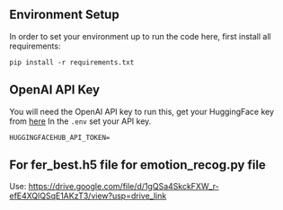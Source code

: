 ## Environment Setup
In order to set your environment up to run the code here, first install all requirements:

```shell
pip install -r requirements.txt
```

## OpenAI API Key 

You will need the OpenAI API key to run this, get your HuggingFace key from [here](https://huggingface.co/settings/tokens)
In the `.env` set your API key. 

```shell
HUGGINGFACEHUB_API_TOKEN=
```
## For fer_best.h5 file for emotion_recog.py file
Use: https://drive.google.com/file/d/1gQSa4SkckFXW_r-efE4XQlQSqE1AKzT3/view?usp=drive_link
